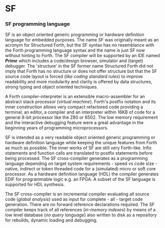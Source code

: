 # SF
<h3>SF programming language</h3>

<p>SF is an object oriented generic programming or hardware definition language for embedded purposes. The name SF was originally meant as an acronym for Structured Forth, but the SF syntax has no resemblance with the Forth programming language syntax and the name is just SF now without hinting to Forth. The SF compiler will be supported by an IDE named <b><i>Prime</i></b> which includes a code/design browser, simulator and (target) debugger. The 'structure' in the SF former name Structured Forth did not imply that Forth has no structure or does not offer structure but that the SF source code layout is forced (<i>like coding standard rules</i>) to improve readability and more modularity and clarity is offered by data structures, strong typing and object oriented techniques.</p>

<p>A Forth compiler-interpreter is an extensible macro-assembler for an abstract stack processor (<i>virtual machine</i>). Forth's postfix notation and its inner construction allows very compact refactored code providing a terminal, an editor, a compiler and an interpreter within 16KB of code for a general 8-bit processor like the Z80 or 6502. The low memory requirement and the interactive debugging feature were a great advantage in the beginning years of programming microprocessors.</p>

<p>SF is intended as a very readable object oriented generic programming or hardware definition language while keeping the unique features from Forth as much as possible. The inner works of SF are still very Forth-like. Infix statements and function calls are translated to postfix statements before being processed. The SF cross-compiler generates as a programming language depending on target system requirements - speed vs code size - native, indirect or token threaded code for a (simulated) micro or soft core processor. As a hardware definition language (HDL) the compiler generates EDIF for programmable logic e.g. an FPGA. A subset of the SF language is supported for HDL synthesis.</p>

<p>The SF cross-compiler is an incremental compiler evaluating all source code (<i>global analysis</i>) used as input for complete - all - target code generation. There are no forward reference declarations required. The SF compiler keeps track of all references (<i>in-memory indexes</i>) by means of a low level database (<i>no query language</i>) also written to disk as a repository for rebuilds, dynamic loading and debugging.</p>
